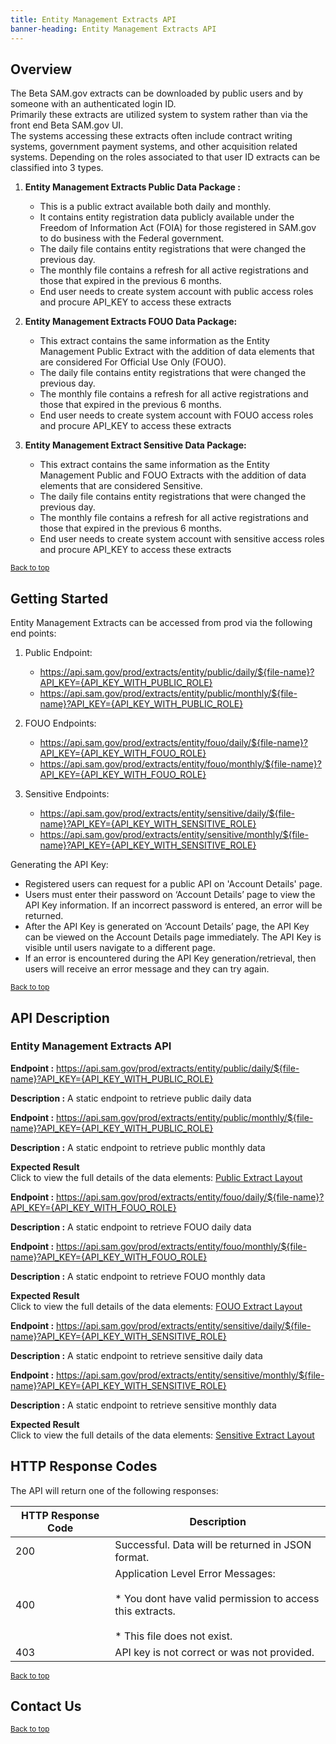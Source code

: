 ```yaml
---
title: Entity Management Extracts API
banner-heading: Entity Management Extracts API
---
```


<link rel="stylesheet" type="text/css" href="../../assets/swaggerui-dist/swagger-ui.css" >


## Overview
The Beta SAM.gov extracts can be downloaded by public users and by someone with an authenticated login ID.    
Primarily these extracts are utilized system to system rather than via the front end Beta SAM.gov UI.  
The systems accessing these extracts often include contract writing systems, government payment systems, and other 
acquisition related systems. Depending on the roles associated to that user ID extracts can be classified into 3 types.
  
1. **Entity Management Extracts Public Data Package :**
   * This is a public extract available both daily and monthly. 
   * It contains entity registration data publicly available under the Freedom of Information Act (FOIA) for those registered 
     in SAM.gov to do business with the Federal government.  
   * The daily file contains entity registrations that were changed the previous day.  
   * The monthly file contains a refresh for all active registrations and those that expired in the previous 6 months.
   * End user needs to create system account with public access roles and procure API_KEY to access these extracts 

2. **Entity Management Extracts FOUO Data Package:**
   * This extract contains the same information as the Entity Management Public Extract with the addition of data elements 
     that are considered For Official Use Only (FOUO).  
   * The daily file contains entity registrations that were changed the previous day.  
   * The monthly file contains a refresh for all active registrations and those that expired in the previous 6 months.  
   * End user needs to create system account with FOUO access roles and procure API_KEY to access these extracts

3. **Entity Management Extract Sensitive Data Package:**
   * This extract contains the same information as the Entity Management Public and FOUO Extracts with the addition of data 
     elements that are considered Sensitive.  
   * The daily file contains entity registrations that were changed the previous day.  
   * The monthly file contains a refresh for all active registrations and those that expired in the previous 6 months. 
   * End user needs to create system account with sensitive access roles and procure API_KEY to access these extracts


<p><small><a href="#">Back to top</a></small></p>

## Getting Started

Entity Management Extracts can be accessed from prod via the following end points:
1. Public Endpoint:
   * https://api.sam.gov/prod/extracts/entity/public/daily/${file-name}?API_KEY={API_KEY_WITH_PUBLIC_ROLE}
   * https://api.sam.gov/prod/extracts/entity/public/monthly/${file-name}?API_KEY={API_KEY_WITH_PUBLIC_ROLE}

2. FOUO Endpoints:  
   * https://api.sam.gov/prod/extracts/entity/fouo/daily/${file-name}?API_KEY={API_KEY_WITH_FOUO_ROLE}
   * https://api.sam.gov/prod/extracts/entity/fouo/monthly/${file-name}?API_KEY={API_KEY_WITH_FOUO_ROLE}

3. Sensitive Endpoints:    
   * https://api.sam.gov/prod/extracts/entity/sensitive/daily/${file-name}?API_KEY={API_KEY_WITH_SENSITIVE_ROLE}
   * https://api.sam.gov/prod/extracts/entity/sensitive/monthly/${file-name}?API_KEY={API_KEY_WITH_SENSITIVE_ROLE}

Generating the API Key:
* Registered users can request for a public API on 'Account Details' page.
* Users must enter their password on ‘Account Details’ page to view the API Key information. If an incorrect password is entered, an error will be returned. 
* After the API Key is generated on ‘Account Details’ page, the API Key can be viewed on the Account Details page immediately. The API Key is visible until users navigate to a different page. 
* If an error is encountered during the API Key generation/retrieval, then users will receive an error message and they can try again.

<p><small><a href="#">Back to top</a></small></p>

## API Description

### Entity Management Extracts API

**Endpoint :**  https://api.sam.gov/prod/extracts/entity/public/daily/${file-name}?API_KEY={API_KEY_WITH_PUBLIC_ROLE}

**Description :**  A static endpoint to retrieve public daily data

**Endpoint :**  https://api.sam.gov/prod/extracts/entity/public/monthly/${file-name}?API_KEY={API_KEY_WITH_PUBLIC_ROLE}

**Description :**  A static endpoint to retrieve public monthly data

**Expected Result**<br>
Click to view the full details of the data elements: <a href="v1/public_extract_layout.pdf">Public Extract Layout</a>

**Endpoint :**  https://api.sam.gov/prod/extracts/entity/fouo/daily/${file-name}?API_KEY={API_KEY_WITH_FOUO_ROLE}

**Description :**  A static endpoint to retrieve FOUO daily data

**Endpoint :**  https://api.sam.gov/prod/extracts/entity/fouo/monthly/${file-name}?API_KEY={API_KEY_WITH_FOUO_ROLE}

**Description :**  A static endpoint to retrieve FOUO monthly data

**Expected Result**<br>
Click to view the full details of the data elements: <a href="v1/fouo_extract_layout.pdf">FOUO Extract Layout</a>


**Endpoint :**  https://api.sam.gov/prod/extracts/entity/sensitive/daily/${file-name}?API_KEY={API_KEY_WITH_SENSITIVE_ROLE}

**Description :**  A static endpoint to retrieve sensitive daily data

**Endpoint :**  https://api.sam.gov/prod/extracts/entity/sensitive/monthly/${file-name}?API_KEY={API_KEY_WITH_SENSITIVE_ROLE}

**Description :**  A static endpoint to retrieve sensitive monthly data

**Expected Result**<br>
Click to view the full details of the data elements: <a href="v1/sensitive_extract_layout.pdf">Sensitive Extract Layout</a>


## HTTP Response Codes

The API will return one of the following responses:

| HTTP Response Code | Description |
| ---- | ----------- |
| 200 | Successful. Data will be returned in JSON format. |
| 400 | Application Level Error Messages: <br><br>  * You dont have valid permission to access this extracts. <br><br> * This file does not exist.  |
| 403 | API key is not correct or was not provided. |


<p><small><a href="#">Back to top</a></small></p>

## Contact Us

<p><small><a href="#">Back to top</a></small></p>

